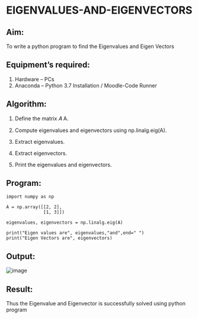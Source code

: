 # EIGENVALUES-AND-EIGENVECTORS
## Aim:
To write a python program to find the Eigenvalues and Eigen Vectors
## Equipment’s required:
1. 	Hardware – PCs
2. 	Anaconda – Python 3.7 Installation / Moodle-Code Runner
## Algorithm:
1. Define the matrix 
𝐴
A.

2. Compute eigenvalues and eigenvectors using np.linalg.eig(A).

3. Extract eigenvalues.

4. Extract eigenvectors.

5. Print the eigenvalues and eigenvectors.

## Program:
~~~
import numpy as np

A = np.array([[2, 2], 
              [1, 3]])

eigenvalues, eigenvectors = np.linalg.eig(A)

print("Eigen values are", eigenvalues,"and",end=" ")
print("Eigen Vectors are", eigenvectors)
~~~

## Output:
![image](https://github.com/user-attachments/assets/055cf021-6aff-40f6-95ac-60cf4efa2691)

## Result:
Thus the Eigenvalue and Eigenvector is successfully solved using python program

